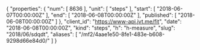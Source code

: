 {
  "properties": {
    "num": [
      8636
    ],
    "unit": [
      "steps"
    ],
    "start": [
      "2018-06-07T00:00:00Z"
    ],
    "end": [
      "2018-06-08T00:00:00Z"
    ],
    "published": [
      "2018-06-08T00:00:00Z"
    ]
  },
  "client_id": "https://www-api.jvt.me/fit",
  "date": "2018-06-08T00:00:00Z",
  "kind": "steps",
  "h": "h-measure",
  "slug": "2018/06/sdqdt",
  "aliases": [
    "/mf2/4aae1e50-8fe1-483e-b608-9298d66e84d0/"
  ]
}
